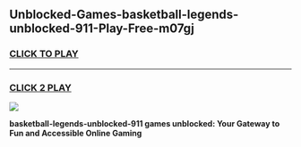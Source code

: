 
## Unblocked-Games-basketball-legends-unblocked-911-Play-Free-m07gj
<h3>
<a href="https://premium76.site?title=basketball-legends-unblocked-911&ref=23A">CLICK TO PLAY</a></h3>
<hr>

<h3>
<a href="https://premium76.site?title=basketball-legends-unblocked-911&ref=23A">CLICK 2 PLAY</a>
  
</h3>

<a href="https://premium76.site?title=basketball-legends-unblocked-911&ref=23A"><img src="https://clearcache.store/games.png"></a>


**basketball-legends-unblocked-911 games unblocked: Your Gateway to Fun and Accessible Online Gaming**

